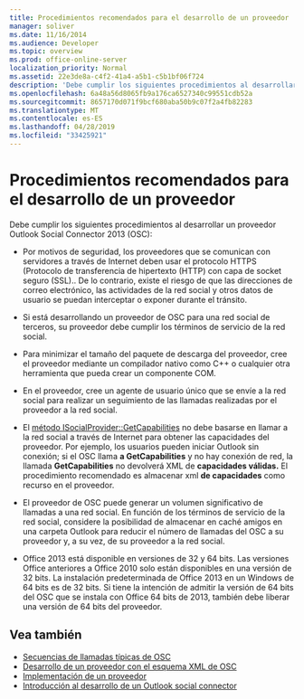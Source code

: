 ```yaml
---
title: Procedimientos recomendados para el desarrollo de un proveedor
manager: soliver
ms.date: 11/16/2014
ms.audience: Developer
ms.topic: overview
ms.prod: office-online-server
localization_priority: Normal
ms.assetid: 22e3de8a-c4f2-41a4-a5b1-c5b1bf06f724
description: 'Debe cumplir los siguientes procedimientos al desarrollar un proveedor Outlook Social Connector 2013 (OSC):'
ms.openlocfilehash: 6a48a56d8065fb9a176ca6527340c99551cdb52a
ms.sourcegitcommit: 8657170d071f9bcf680aba50b9c07f2a4fb82283
ms.translationtype: MT
ms.contentlocale: es-ES
ms.lasthandoff: 04/28/2019
ms.locfileid: "33425921"
---
```

# <a name="best-practices-for-developing-a-provider"></a>Procedimientos recomendados para el desarrollo de un proveedor

Debe cumplir los siguientes procedimientos al desarrollar un proveedor Outlook Social Connector 2013 (OSC):
  
- Por motivos de seguridad, los proveedores que se comunican con servidores a través de Internet deben usar el protocolo HTTPS (Protocolo de transferencia de hipertexto (HTTP) con capa de socket seguro (SSL).. De lo contrario, existe el riesgo de que las direcciones de correo electrónico, las actividades de la red social y otros datos de usuario se puedan interceptar o exponer durante el tránsito.
    
- Si está desarrollando un proveedor de OSC para una red social de terceros, su proveedor debe cumplir los términos de servicio de la red social.
    
- Para minimizar el tamaño del paquete de descarga del proveedor, cree el proveedor mediante un compilador nativo como C++ o cualquier otra herramienta que pueda crear un componente COM.
    
- En el proveedor, cree un agente de usuario único que se envíe a la red social para realizar un seguimiento de las llamadas realizadas por el proveedor a la red social.
    
- El [método ISocialProvider::GetCapabilities](isocialprovider-getcapabilities.md) no debe basarse en llamar a la red social a través de Internet para obtener las capacidades del proveedor. Por ejemplo, los usuarios pueden iniciar Outlook sin conexión; si el OSC llama **a GetCapabilities** y no hay conexión de red, la llamada **GetCapabilities** no devolverá XML de **capacidades válidas.** El procedimiento recomendado es almacenar xml **de capacidades** como recurso en el proveedor. 
    
- El proveedor de OSC puede generar un volumen significativo de llamadas a una red social. En función de los términos de servicio de la red social, considere la posibilidad de almacenar en caché amigos en una carpeta Outlook para reducir el número de llamadas del OSC a su proveedor y, a su vez, de su proveedor a la red social.
    
- Office 2013 está disponible en versiones de 32 y 64 bits. Las versiones Office anteriores a Office 2010 solo están disponibles en una versión de 32 bits. La instalación predeterminada de Office 2013 en un Windows de 64 bits es de 32 bits. Si tiene la intención de admitir la versión de 64 bits del OSC que se instala con Office 64 bits de 2013, también debe liberar una versión de 64 bits del proveedor. 
    
## <a name="see-also"></a>Vea también

- [Secuencias de llamadas típicas de OSC](osc-typical-calling-sequences.md)  
- [Desarrollo de un proveedor con el esquema XML de OSC](developing-a-provider-with-the-osc-xml-schema.md)  
- [Implementación de un proveedor](deploying-a-provider.md)  
- [Introducción al desarrollo de un Outlook social connector](getting-started-with-developing-an-outlook-social-connector-provider.md)

